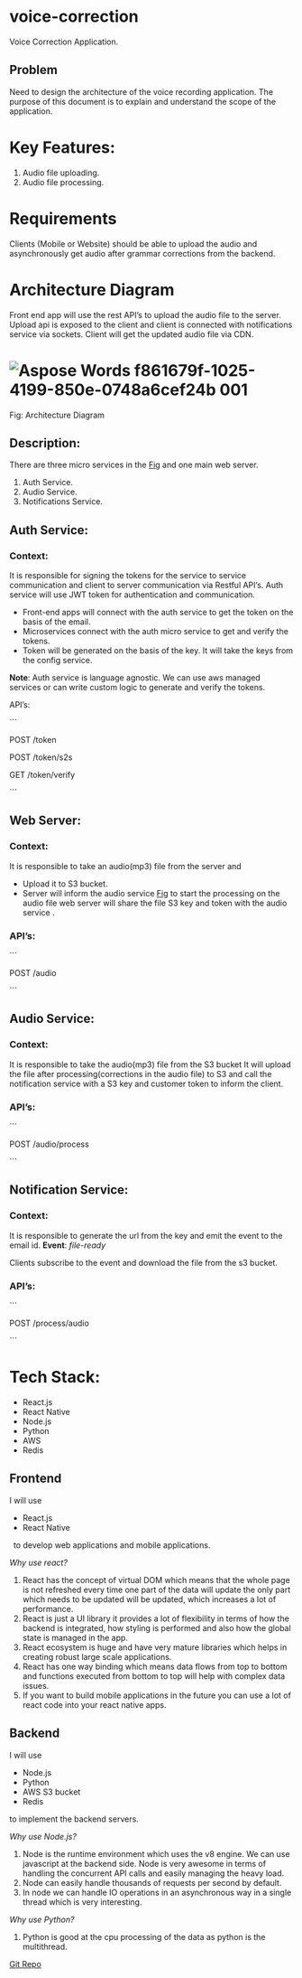 # voice-correction

Voice Correction Application.

## Problem
Need to design the architecture of the voice recording application. The purpose of this document is to explain and understand the scope of the application.

# Key Features:
1. Audio file uploading.
1. Audio file processing. 

# Requirements
Clients (Mobile or Website) should be able to upload the audio and asynchronously get audio after grammar corrections from the backend.

# Architecture Diagram
Front end app will use the rest API’s to upload the audio file to the server. Upload api is exposed to the client and client is connected with notifications service via sockets. Client will get the updated audio file via CDN. 
# ![Aspose Words f861679f-1025-4199-850e-0748a6cef24b 001](https://user-images.githubusercontent.com/32847311/201471314-945cd4b3-f508-4f47-b0d4-04682353b773.jpeg)
Fig: Architecture Diagram
## Description: 
There are three micro services in the [Fig](#kix.13bt5hwp1p0z) and one main web server.

1. Auth Service.
1. Audio Service. 
1. Notifications Service.

## Auth Service:
### **Context**: 
It is responsible for signing the tokens for the service to service communication and client to server communication via Restful API’s. Auth service will use JWT token for authentication and communication.

- Front-end apps will connect with the auth service to get the token on the basis of the email. 
- Microservices connect with the auth micro service to get and verify the tokens.
- Token will be generated on the basis of the key. It will take the keys from the config service.

**Note**: Auth service is language agnostic. We can use aws managed services or can write custom logic to generate and verify the tokens. 

API’s:

\```

POST /token

POST /token/s2s

GET   /token/verify

\```
## Web Server:
### **Context**: 
It is responsible to take an audio(mp3) file from the server and
- Upload it to S3 bucket. 
- Server will inform the audio service [Fig](#kix.13bt5hwp1p0z) to start the processing on the audio file web server will share the file S3 key and token with the audio service . 
###
### API’s:
\```

POST /audio

\```
## Audio Service:
### **Context**: 
It is responsible to take the audio(mp3) file from the S3 bucket 
It will upload the file after processing(corrections in the audio file) to S3 and call the notification service with a S3 key and customer token to inform the client.

### API’s:
\```

POST /audio/process

\```

## Notification Service:
### **Context**: 
It is responsible to generate the url from the key and emit the event to the email id. 
**Event**: *file-ready*

Clients subscribe to the event and download the file from the s3 bucket. 

### API’s:
\```

POST /process/audio

\```

# Tech Stack:
- React.js
- React Native
- Node.js
- Python
- AWS
- Redis
## Frontend
I will use 

- React.js 
- React Native 

` `to develop web applications and mobile applications. 

*Why use react?*

1. React has the concept of virtual DOM which means that the whole page is not refreshed every time one part of the data will update the only part which needs to be updated will be updated, which increases a lot of performance.
1. React is just a UI library it provides a lot of flexibility in terms of how the backend is integrated, how styling is performed and also how the global state is managed in the app.
1. React ecosystem is huge and have very mature libraries which helps in creating robust large scale applications.
1. React has one way binding which means data flows from top to bottom and functions executed from bottom to top will help with complex data issues.
1. If you want to build mobile applications in the future you can use a lot of react code into your react native apps.
## Backend
I will use 

- Node.js
- Python
- AWS S3 bucket 
- Redis 

to implement the backend servers.

*Why use Node.js?*

1. Node is the runtime environment which uses the v8 engine. We can use javascript at the backend side. Node is very awesome in terms of handling the concurrent API calls and easily managing the heavy load.
1. Node can easily handle thousands of requests per second by default.
1. In node we can handle IO operations in an asynchronous way in a single thread which is very interesting.

*Why use Python?*

1. Python is good at the cpu processing of the data as python is the multithread.


[Git Repo](https://github.com/bilalk1/voice-correction-Bilal-Iftikhar)

